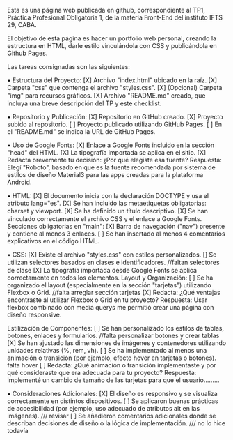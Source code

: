 
Esta es una página web publicada en github, correspondiente al TP1, Práctica Profesional Obligatoria 1, de la materia Front-End del instituto IFTS 29, CABA.

El objetivo de esta página es hacer un portfolio web personal, creando la estructura en HTML, darle estilo vinculándola con CSS y publicándola en Github Pages.

Las tareas consignadas son las siguientes:

• Estructura del Proyecto: 
[X] Archivo "index.html" ubicado en la raíz. 
[X] Carpeta "css" que contenga el archivo "styles.css". 
[X] (Opcional) Carpeta "img" para recursos gráﬁcos. 
[X] Archivo "README.md" creado, que incluya una breve descripción del TP y este checklist. 

• Repositorio y Publicación: 
[X] Repositorio en GitHub creado. 
[X] Proyecto subido al repositorio. 
[ ] Proyecto publicado utilizando GitHub Pages. 
[ ] En el "README.md" se indica la URL de GitHub Pages. 

• Uso de Google Fonts: 
[X] Enlace a Google Fonts incluido en la sección "head" del HTML. 
[X] La tipografía importada se aplica en el sitio. 
[X] Redacta brevemente tu decisión: ¿Por qué elegiste esa fuente? 
Respuesta: Elegí "Roboto", basado en que es la fuente recomendada por sistema de estilos de diseño Material3 para las apps creadas para la plataforma Android.

• HTML: 
[X] El documento inicia con la declaración DOCTYPE y usa el atributo lang="es". 
[X] Se han incluido las metaetiquetas obligatorias: charset y viewport. 
[X] Se ha deﬁnido un título descriptivo. 
[X] Se han vinculado correctamente el archivo CSS y el enlace a Google Fonts. 
    Secciones obligatorias en "main": 
    [X] Barra de navegación ("nav") presente y contiene al menos 3 enlaces. 
    [ ] Se han insertado al menos 4 comentarios explicativos en el código HTML. 

• CSS: 
[X] Existe el archivo "styles.css" con estilos personalizados. 
[] Se utilizan selectores basados en clases e identiﬁcadores. //faltan selectores de clase
[X] La tipografía importada desde Google Fonts se aplica correctamente en todos los elementos. 
    Layout y Organización: 
    [ ] Se ha organizado el layout (especialmente en la sección "tarjetas") utilizando Flexbox o Grid. //falta arreglar sección tarjetas
    [X] Redacta: ¿Qué ventajas encontraste al utilizar Flexbox o Grid en tu proyecto? 
    Respuesta: Usar flexbox combinado con media querys me permitió crear una página con diseño responsive.

Estilización de Componentes: 
[ ] Se han personalizado los estilos de tablas, botones, enlaces y formularios. //falta personalizar botones y crear tablas
[X] Se han ajustado las dimensiones de imágenes y contenedores utilizando unidades relativas (%, 
rem, vh). 
[ ] Se ha implementado al menos una animación o transición (por ejemplo, efecto hover en 
tarjetas o botones). falta hover
[ ] Redacta: ¿Qué animación o transición implementaste y por qué consideraste que era 
adecuada para tu proyecto? 
Respuesta: implementé un cambio de tamaño de las tarjetas para que el usuario.........

• Consideraciones Adicionales: 
[X] El diseño es responsivo y se visualiza correctamente en distintos dispositivos. 
[ ] Se aplicaron buenas prácticas de accesibilidad (por ejemplo, uso adecuado de atributos alt en 
las imágenes). /// revisar
[ ] Se añadieron comentarios adicionales donde se describan decisiones de diseño o la lógica de 
implementación. /// no lo hice todavía

